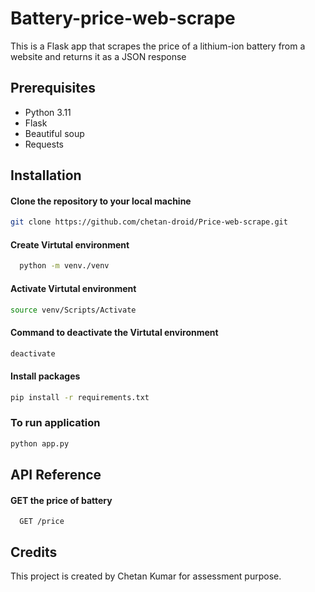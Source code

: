 
# Battery-price-web-scrape

This is a Flask app that scrapes the price of a lithium-ion battery from a website and returns it as a JSON response


## Prerequisites

- Python 3.11
- Flask
- Beautiful soup
- Requests


## Installation

#### Clone the repository to your local machine

```bash
git clone https://github.com/chetan-droid/Price-web-scrape.git
```

#### Create Virtutal environment

```bash
  python -m venv./venv
```

#### Activate Virtutal environment

```bash
source venv/Scripts/Activate
```

#### Command to deactivate the Virtutal environment

```bash
deactivate
```

#### Install packages

```bash
pip install -r requirements.txt
```

### To run application

```bash
python app.py
```

## API Reference

#### GET the price of battery

```http
  GET /price
```



## Credits

This project is created by Chetan Kumar for assessment purpose.

